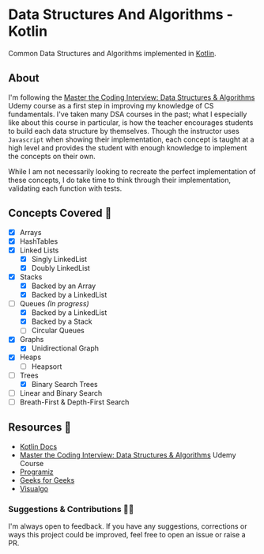 # Data Structures And Algorithms - Kotlin

Common Data Structures and Algorithms implemented in [Kotlin](https://kotlinlang.org/).

## About

I'm following the [Master the Coding Interview: Data Structures & Algorithms](https://www.udemy.com/course/master-the-coding-interview-data-structures-algorithms/) Udemy course as a first step in improving my knowledge of CS fundamentals. I've taken many DSA courses in the past; what I especially like about this course in particular, is how the teacher encourages students to build each data structure by themselves. Though the instructor uses `Javascript` when showing their implementation, each concept is taught at a high level and provides the student with enough knowledge to implement the concepts on their own. 


While I am not necessarily looking to recreate the perfect implementation of these concepts, I do take time to think through their implementation, validating each function with tests.


## Concepts Covered 💎
- [x] Arrays
- [x] HashTables
- [x] Linked Lists
  - [x] Singly LinkedList
  - [x] Doubly LinkedList
- [x] Stacks
  - [x] Backed by an Array
  - [x] Backed by a LinkedList
- [ ] Queues _(In progress)_
  - [x] Backed by a LinkedList
  - [x] Backed by a Stack
  - [ ] Circular Queues
- [x] Graphs
  - [x] Unidirectional Graph
- [x] Heaps
  - [ ] Heapsort
- [ ] Trees
  - [x] Binary Search Trees
- [ ] Linear and Binary Search
- [ ] Breath-First & Depth-First Search

## Resources 📓
- [Kotlin Docs](https://kotlinlang.org/docs/home.html)
- [Master the Coding Interview: Data Structures & Algorithms](https://www.udemy.com/course/master-the-coding-interview-data-structures-algorithms/) Udemy Course
- [Programiz](https://www.programiz.com/dsa)
- [Geeks for Geeks](https://www.geeksforgeeks.org/)
- [Visualgo](https://visualgo.net/en)

### Suggestions & Contributions 💪🏾
I'm always open to feedback. If you have any suggestions, corrections or ways this project could be improved, feel free to open an issue or raise a PR.
